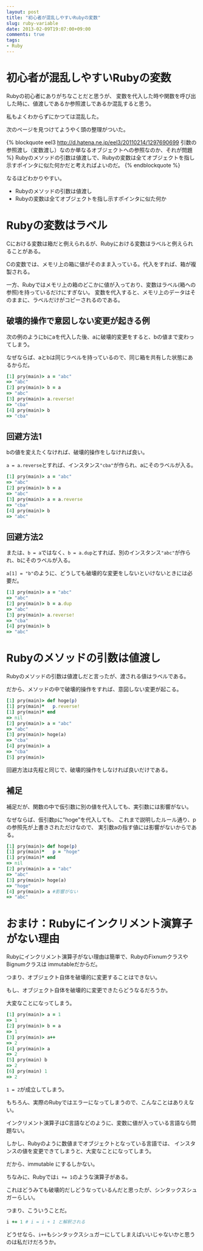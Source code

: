 ```yaml
---
layout: post
title: "初心者が混乱しやすいRubyの変数"
slug: ruby-variable
date: 2013-02-09T19:07:00+09:00
comments: true
tags:
- Ruby
---
```


# 初心者が混乱しやすいRubyの変数

Rubyの初心者にありがちなことだと思うが、
変数を代入した時や関数を呼び出した時に、値渡しであるか参照渡しであるか混乱すると思う。

私もよくわからずにかつては混乱した。

次のページを見つけてようやく頭の整理がついた。

{% blockquote eel3 http://d.hatena.ne.jp/eel3/20110214/1297690699 引数の参照渡し（変数渡し）なのか単なるオブジェクトへの参照なのか、それが問題 %}
Rubyのメソッドの引数は値渡しで、Rubyの変数は全てオブジェクトを指し示すポインタに似た何かだと考えればよいのだ。
{% endblockquote %}

なるほどわかりやすい。

- Rubyのメソッドの引数は値渡し
- Rubyの変数は全てオブジェクトを指し示すポインタに似た何か

<!-- more -->

# Rubyの変数はラベル

Cにおける変数は箱だと例えられるが、Rubyにおける変数はラベルと例えられることがある。

Cの変数では、メモリ上の箱に値がそのまま入っている。代入をすれば、箱が複製される。

一方、Rubyではメモリ上の箱のどこかに値が入っており、変数はラベル(箱への参照)を持っているだけにすぎない。
変数を代入すると、メモリ上のデータはそのままに、ラベルだけがコピーされるのである。

## 破壊的操作で意図しない変更が起きる例

次の例のようにbにaを代入した後、aに破壊的変更をすると、bの値まで変わってしまう。

なぜならば、aとbは同じラベルを持っているので、同じ箱を共有した状態にあるからだ。

``` ruby 破壊的操作でbに意図しない変更が起こる例
[1] pry(main)> a = "abc"
=> "abc"
[2] pry(main)> b = a
=> "abc"
[3] pry(main)> a.reverse!
=> "cba"
[4] pry(main)> b
=> "cba"
```

## 回避方法1

bの値を変えたくなければ、破壊的操作をしなければ良い。

`a = a.reverse`とすれば、インスタンス`"cba"`が作られ、aにそのラベルが入る。

``` ruby 破壊的操作をしなければbは変わらない
[1] pry(main)> a = "abc"
=> "abc"
[2] pry(main)> b = a
=> "abc"
[3] pry(main)> a = a.reverse
=> "cba"
[4] pry(main)> b
=> "abc"
```

## 回避方法2

または、`b = a`ではなく、`b = a.dup`とすれば、別のインスタンス`"abc"`が作られ、bにそのラベルが入る。

`a[1] = "b"`のように、どうしても破壊的な変更をしないといけないときには必要だ。

``` ruby dupを使って深いコピーをする
[1] pry(main)> a = "abc"
=> "abc"
[2] pry(main)> b = a.dup
=> "abc"
[3] pry(main)> a.reverse!
=> "cba"
[4] pry(main)> b
=> "abc"
```

# Rubyのメソッドの引数は値渡し

Rubyのメソッドの引数は値渡しだと言ったが、渡される値はラベルである。

だから、メソッドの中で破壊的操作をすれば、意図しない変更が起こる。

``` ruby メソッドでも破壊的操作で意図しない変更が起きる例
[1] pry(main)> def hoge(p)
[1] pry(main)*   p.reverse!
[1] pry(main)* end  
=> nil
[2] pry(main)> a = "abc"
=> "abc"
[3] pry(main)> hoge(a)
=> "cba"
[4] pry(main)> a
=> "cba"
[5] pry(main)> 
```

回避方法は先程と同じで、破壊的操作をしなければ良いだけである。

## 補足

補足だが、関数の中で仮引数に別の値を代入しても、実引数には影響がない。

なぜならば、仮引数pに"hoge"を代入しても、
これまで説明したルール通り、pの参照先が上書きされただけなので、
実引数aの指す値には影響がないからである。

``` ruby 仮引数に再代入しても、実引き数には影響がない例
[1] pry(main)> def hoge(p)
[1] pry(main)*   p = "hoge"
[1] pry(main)* end  
=> nil
[2] pry(main)> a = "abc"
=> "abc"
[3] pry(main)> hoge(a)
=> "hoge"
[4] pry(main)> a #影響がない
=> "abc"
```

# おまけ：Rubyにインクリメント演算子がない理由

Rubyにインクリメント演算子がない理由は簡単で、RubyのFixnumクラスやBignumクラスは immutableだからだ。

つまり、オブジェクト自体を破壊的に変更することはできない。

もし、オブジェクト自体を破壊的に変更できたらどうなるだろうか。

大変なことになってしまう。

``` ruby インクリメント演算子のあるRuby
[1] pry(main)> a = 1
=> 1
[2] pry(main)> b = a
=> 1
[3] pry(main)> a++
=> 2
[4] pry(main)> a
=> 2
[5] pry(main) b
=> 2
[6] pry(main) 1
=> 2
```

`1 = 2`が成立してしまう。

もちろん、実際のRubyではエラーになってしまうので、こんなことはありえない。

インクリメント演算子はC言語などのように、変数に値が入っている言語なら問題ない。

しかし、Rubyのように数値までオブジェクトとなっている言語では、
インスタンスの値を変更できてしまうと、大変なことになってしまう。

だから、immutable にするしかない。

ちなみに、Rubyでは`i += 1`のような演算子がある。

これはどうみても破壊的だしどうなっているんだと思ったが、シンタックスシュガーらしい。

つまり、こういうことだ。

``` ruby
i += 1 # i = i + 1 と解釈される
```

どうせなら、`i++`もシンタックスシュガーにしてしまえばいいじゃないかと思うのは私だけだろうか。
